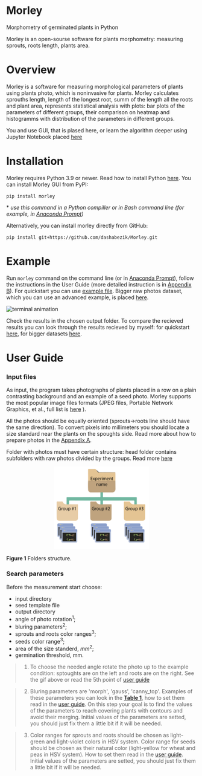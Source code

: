 # Morley

Morphometry of germinated plants in Python

Morley is an open-sourse software for plants morphometry: measuring sprouts, roots length, plants area.

# Overview

Morley is a software for measuring morphological parameters of plants using plants photo, which is noninvasive for plants. Morley calculates sprouths length, length of the longest root, summ of the length all the roots and plant area, represents statistical analysis with plots: bar plots of the parameters of different groups, their comparison on heatmap and histogramms with distribution of the parameters in different groups.

You and use GUI, that is plased here, or learn the algorithm deeper using Jupyter Notebook placed [here](https://github.com/dashabezik/plants)

# Installation

Morley requires Python 3.9 or newer. Read how to install Python [here](https://github.com/dashabezik/Morley/blob/main/doc/installation.md#Python-installation). You can install Morley GUI from PyPI:
```
pip install morley
```
\* *use this command in a Python compiller or in Bash command line (for example, in [Anaconda Prompt](https://github.com/dashabezik/Morley/blob/main/doc/installation.md#Morley-installation))*

Alternatively, you can install morley directly from GitHub:

```
pip install git+https://github.com/dashabezik/Morley.git
```

# Example

Run ``` morley ``` command on the command line (or in [Anaconda Prompt](https://github.com/dashabezik/Morley/blob/main/doc/installation.md#Launch)), follow the instructions in the User Guide (more detailed instruction is in [Appendix B](https://github.com/dashabezik/Morley/blob/main/doc/appendix_b.md)). For quickstart you can use [example file](https://github.com/dashabezik/Morley/blob/main/photos.rar). Bigger raw photos dataset, which you can use an advanced example, is placed [here](https://github.com/dashabezik/plants).

![terminal animation](doc/morley_launch.gif)

Check the results in the chosen output folder. To compare the recieved results you can look through the results recieved by myself: for quickstart [here](https://github.com/dashabezik/Morley/blob/main/report.rar), for bigger datasets [here](https://github.com/dashabezik/plants).

# User Guide
### Input files

As input, the program takes photographs of plants placed in a row on a plain contrasting background and an example of a seed photo.
Morley supports the most popular image files formats (JPEG files, Portable Network Graphics, et al., full list is [here](https://docs.opencv.org/3.4/d4/da8/group__imgcodecs.html#ga288b8b3da0892bd651fce07b3bbd3a56) ).


All the photos should be equally oriented (sprouts->roots line should have the same direction).
To convert pixels into millimeters you should locate a size standard near the plants on the spoughts side. Read more about how to prepare photos in the [Appendix A](https://github.com/dashabezik/Morley/blob/main/doc/appendix_a.md).

Folder with photos must have certain structure: head folder contains subfolders with raw photos divided by the groups. Read more [here](https://github.com/dashabezik/Morley/blob/main/doc/appendix_b.md#before-running-morley)

<p align="center">
<img src="https://github.com/dashabezik/Morley/blob/main/doc/folder_tree_wo_template.png" width=50% height=50% title = "Folders structure." >

  **Figure 1** Folders structure.

</p>




### Search parameters

Before the measurement start choose:
* input directory
* seed template file
* output directory
* angle of photo rotation<sup>1</sup>;
* bluring parameters<sup>2</sup>;
* sprouts and roots color ranges<sup>3</sup>;
* seeds color range<sup>3</sup>;
* area of the size standerd, $mm^2$;
* germination threshold, mm.


>1) To choose the needed angle rotate the photo up to the example condition: sptoughts are on the left and roots are on the right. See the gif above or read the 5th point of [user guide](https://github.com/dashabezik/Morley/blob/main/doc/appendix_b.md#Rotation)

>2) Bluring parameters are 'morph', 'gauss', 'canny_top'. Examples of these parameters you can look in the [**Table 1**](https://github.com/dashabezik/plants), how to set them read in the [user guide](https://github.com/dashabezik/Morley/blob/main/doc/appendix_b.md#Сontours-recognition). On this step your goal is to find the values of the parameters to reach covering plants with contours and avoid their merging. Initial values of the parameters are setted, you should just fix them a little bit if it will be needed.



>3) Color ranges for sprouts and roots should be chosen as light-green and light-violet colors in HSV system. Color range for seeds should be chosen as their natural color (light-yellow for wheat and peas in HSV system). How to set them read in the [user guide](https://github.com/dashabezik/Morley/blob/main/doc/appendix_b.md#Color-ranges). Initial values of the parameters are setted, you should just fix them a little bit if it will be needed.













